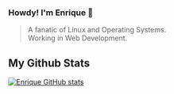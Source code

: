 ### Howdy! I'm Enrique 🐧

> <p > A fanatic of  Linux and Operating Systems. <br />
> Working in Web Development. </p>

 ## My Github Stats

[![Enrique GitHub stats](https://github-readme-stats.vercel.app/api?username=EnriqueLion&count_private=true&show_icons=true&theme=vue-dark)](https://github.com/EnriqueLion)


<!--
**EnriqueLion/EnriqueLion** is a ✨ _special_ ✨ repository because its `README.md` (this file) appears on your GitHub profile.

Here are some ideas to get you started:

- 🔭 I’m currently working on ...
- 🌱 I’m currently learning ...
- 👯 I’m looking to collaborate on ...
- 🤔 I’m looking for help with ...
- 💬 Ask me about ...
- 📫 How to reach me: ...
- 😄 Pronouns: ...
- ⚡ Fun fact: ...
-->
